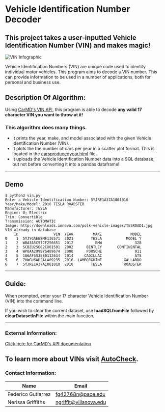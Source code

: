 # Vehicle Identification Number Decoder

## This project takes a user-inputted Vehicle Identification Number (VIN) and makes magic!
![VIN Infographic](https://www.cerchio.com/wp-content/uploads/2017/12/Untitled.png)


Vehicle Identification Numbers (VIN) are unique code used to identity individual motor vehicles. 
This program aims to decode a VIN number. This can provide information to be used in a number of applications, both for personal and business use.

## Description Of Algorithm:

Using [CarMD's VIN API](https://www.carmd.com/api/), this program is able to decode **any valid 17 character VIN you want to throw at it!**

### This algorithm does many things.
- It prints the year, make, and model associated with the given Vehicle Identification Number (VIN).
- It plots the the number of cars per year in a scatter plot format. This is located in the [carsproducedyear.html](https://nerissagrif.github.io/vehicle-identification-number/carsproducedyear.html) file.
- It uploads the Vehicle Identification Number data into a SQL database, but not before converting it into a pandas dataframe!
---


## Demo

```
$ python3 vin.py
Enter a Vehicle Identification Number: 5YJRE1A37A1001010
Year/Make/Model: 2010 TESLA ROADSTER
Manufacturer: TESLA
Engine: U; Electric
Trim: Convertible
Transmission: AUTOMATIC
Image: http://downloads.innova.com/polk-vehicle-images/TESROAD1.jpg
VIN already in database
    ID                VIN  YEAR         MAKE             MODEL
0    1  5YJYGAEE8MF136571  2021        TESLA           MODEL Y
1    2  WBA3A5C57CF256651  2012          BMW               328
2    3  SCBZU25E82CX01501  2002      BENTLEY       CONTINENTAL
3    4  WP0AA2999YS489674  2000      PORSCHE               911
4    5  1G6AF5S35E0112634  2014     CADILLAC               ATS
5    6  ZHWGU6AU2ALA09235  2010  LAMBORGHINI          GALLARDO
6    7  5YJRE1A37A1001010  2010        TESLA          ROADSTER
```
---

## Guide:

When prompted, enter your 17 character Vehicle Identification Number (VIN) into the command line.

If you wish to clear the current dataset, use **loadSQLfromFile** followed by **clearDatasetInFile** within the main function.

---

### External Information:


[Click here for CarMD's API documentation](https://api.carmd.com/member/docs#vin-decode)

To learn more about VINs visit [AutoCheck](https://www.autocheck.com/vehiclehistory/vin-basics).
---

### Contact Information:

Name | Email
---- | -----
Federico Gutierrez | fg42768n@pace.edu
Nerissa Griffiths | ngriffit@villanova.edu

